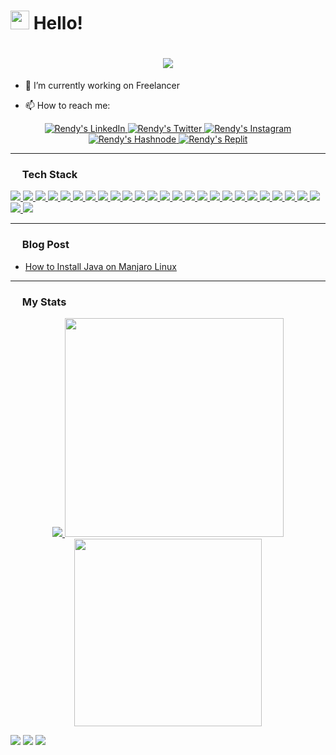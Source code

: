 <!--[Greetings]-->
<h1 align="left">
  <img src="https://github.com/rndsetiawan/rndsetiawan/blob/main/image/emoji/waving-hand_1f44b.gif" width="30px" height="30px" /> Hello!
</h1>

<!--[Banner]-->
<h1 align="center">
  <img src="https://github.com/rndsetiawan/rndsetiawan/blob/main/image/header/CSP-001-b.png"/>
</h1>

- 🔭 I’m currently working on Freelancer 
<!--- 🌱 I’m currently learning-->
<!--- 👯 I’m looking to collaborate on-->
<!--- 🤔 I’m looking for help with-->
<!--- 💬 Ask me about-->
- 📫 How to reach me:
<!--[Social Media Badges]-->
<p align="center"> 
  <!--[LinkedIn]-->
  <a href="https://www.linkedin.com/in/rndsetiawan/">
    <img src="https://img.shields.io/badge/rndsetiawan-white?style=social&logo=linkedin&logoColor=0A66C2" title="Rendy's LinkedIn"/>
  </a>
  <!--[Twitter]-->
  <a href="https://www.twitter.com/rndsetiawan/">
    <img src="https://img.shields.io/badge/rndsetiawan-white?style=social&logo=twitter&logoColor=1DA1F2" title="Rendy's Twitter"/>
  </a>
  <!--[Mastodon]
  <a href="">
    <img src="https://img.shields.io/badge/rndsetiawan@techhub-000000?style=social&logo=Mastodon&logoColor=6364FF"/>
  </a>-->
  <!--[Instagram]-->
  <a href="https://www.instagram.com/rnd.setiawan/">
    <img src="https://img.shields.io/badge/rnd.setiawan-white?style=social&logo=instagram&logoColor=E4405F" title="Rendy's Instagram"/>
  </a>
  <!--[Hashnode]-->
  <a href="https://rndsetiawan.hashnode.dev/">
      <img src="https://img.shields.io/badge/rndsetiawan-white?style=social&logo=hashnode&logoColor=2962FF" title="Rendy's Hashnode"/>
  </a>
  <!--[Medium]
  <a href="https://rndsetiawan.medium.com">
    <img src="https://img.shields.io/badge/rndsetiawan-white?style=social&logo=medium&logoColor=" title="Rendy's Medium"/>
  </a>-->
  <!--[Dev.To]
  <a href="https://dev.to/rndsetiawan">
    <img src="https://img.shields.io/badge/rndsetiawan-white?style=social&logo=dev.to&logoColor=" title="Rendy's Dev.To"/>
  </a>-->
  <!--[daily.dev]
  <a href="https://app.daily.dev/rndsetiawan">
    <img src="https://img.shields.io/badge/rndsetiawan-white?style=social&logo=daily.dev&logoColor=" title="Rendy's daily dev"/>
  </a>-->
  <!--[Replit]-->
  <a href="https://replit.com/@rndsetiawan">
      <img src="https://img.shields.io/badge/rndsetiawan-white?style=social&logo=replit&logoColor=#F26207" title="Rendy's Replit"/>
  </a>
  <!--[CodePen]
  <a href="">
    <img src="https://img.shields.io/badge/rndsetiawan-white?style=social&logo=codepen&logoColor=" title="Rendy's CodePen"/>
  </a>-->
</p>

---

<!--[Tech Stack]-->
<h3 align="left">
  <img src="https://github.com/rndsetiawan/rndsetiawan/blob/main/image/emoji/desktop-computer_1f5a5-fe0f.png" width="15px" height="15px" /> Tech Stack
</h3>
<p align="left">
  <!--[HTML]-->
  <a href="">
    <img src="https://img.shields.io/badge/-HTML-000000?style=for-the-badge&logo=html5&logoColor="/>
  </a>
  <!--[Markdown]-->
  <a href="">
    <img src="https://img.shields.io/badge/Markdown-000000?style=for-the-badge&logo=markdown&logoColor="/>
  <!--[CSS]-->
  <a href="">
    <img src="https://img.shields.io/badge/-CSS-000000?style=for-the-badge&logo=css3&logoColor="/>
  </a>
  <!--[PHP]-->
  <a href="">
    <img src="https://img.shields.io/badge/-php-000000?style=for-the-badge&logo=php&logoColor=777BB4"/>
  </a>
  <!--[Java]-->
  <a href="">
    <img src="https://img.shields.io/badge/-java-000000?style=for-the-badge&logo=java&logoColor="/>
  </a>
  <!--[Java Script]-->
  <a href="">
    <img src="https://img.shields.io/badge/-JavaScript-000000?style=for-the-badge&logo=javascript&logoColor=F7DF1E"/>
  </a>
  <!--[Microsoft Visual Basic]-->
  <a href="">
    <img src="https://img.shields.io/badge/-Microsoft%20Visual%20Basic-000000?style=for-the-badge&logo=microsoft-visual-basic&logoColor="/>
  </a>
  <!--[R]-->
  <a href="">
    <img src="https://img.shields.io/badge/-R-000000?style=for-the-badge&logo=r&logoColor=276DC3"/>
  </a>
  <!--[Git]-->
  <a href="">
    <img src="https://img.shields.io/badge/-Git-000000?style=for-the-badge&logo=git&logoColor="/>
  </a>
  <!--[GitHub]-->
  <a href="">
    <img src="https://img.shields.io/badge/-GitHub-000000?style=for-the-badge&logo=github&logoColor="/>
  </a>
  <!--[Postman]-->
  <a href="">
    <img src="https://img.shields.io/badge/-Postman-000000?style=for-the-badge&logo=postman&logoColor=FF6C37"/>
  </a>
  <!--[IntelliJ IDEA]-->
  <a href="">
    <img src="https://img.shields.io/badge/-IntelliJ%20IDEA-000000?style=for-the-badge&logo=intellij-idea&logoColor="/>
  </a>
  <!--[Visual Studio Code]-->
  <a href="">
    <img src="https://img.shields.io/badge/Visual%20Studio%20Code-000000?style=for-the-badge&logo=visual-studio-code&logoColor=007ACC"/>
  </a>
  <!--[Katalon Studio]-->
  <a href="">
    <img src="https://img.shields.io/badge/-Katalon%20Studio-000000?style=for-the-badge&logo=katalon-studio&logoColor="/>
  </a>
  <!--[Apache JMeter]-->
  <a href="">
    <img src="https://img.shields.io/badge/-Apache%20JMeter-000000?style=for-the-badge&logo=apache-jmeter&logoColor=D22128"/>
  </a>
  <!--[Appium]-->
  <a href="">
    <img src="https://img.shields.io/badge/-Appium-000000?style=for-the-badge&logo=appium&logoColor="/>
  </a>
  <!--[Selenium Webdriver]-->
  <a href="">
    <img src="https://img.shields.io/badge/-Selenium-000000?style=for-the-badge&logo=selenium&logoColor=43B02A"/>
  </a>
  <!--[Cucumber]-->
  <a href="">
    <img src="https://img.shields.io/badge/-Cucumber-000000?style=for-the-badge&logo=cucumber&logoColor=23D96C"/>
  </a>
  <!--[Serenity]-->
  <a href="">
    <img src="https://img.shields.io/badge/-Serenity-000000?style=for-the-badge&logo=serenity&logoColor="/>
  </a>
  <!--[MySQL]-->
  <a href="">
    <img src="https://img.shields.io/badge/-MySQL-000000?style=for-the-badge&logo=mysql&logoColor=4479A1"/>
  </a>
  <!--[Oracle]-->
  <a href="">
    <img src="https://img.shields.io/badge/-Oracle-000000?style=for-the-badge&logo=oracle&logoColor=F80000"/>
  </a>
  <!--[Jira]-->
  <a href="">
    <img src="https://img.shields.io/badge/-Jira-000000?style=for-the-badge&logo=jira&logoColor=0052CC"/>
  </a>
  <!--[TestRail]-->
  <a href="">
    <img src="https://img.shields.io/badge/-TestRail-000000?style=for-the-badge&logo=testrail&logoColor="/>
  </a>
  <!--[Trello]-->
  <a href="">
    <img src="https://img.shields.io/badge/-Trello-000000?style=for-the-badge&logo=trello&logoColor=0052CC"/>
  </a>
  <!--[Adobe Dreamweaver]-->
  <a href="">
    <img src="https://img.shields.io/badge/Adobe%20Dreamweaver-000000?style=for-the-badge&logo=Adobe%20Dreamweaver&logoColor=34F400"/>
  </a>
  <!--[Windows]-->
  <a href="">
    <img src="https://img.shields.io/badge/-Windows-000000?style=for-the-badge&logo=windows&logoColor=0078D6"/>
  </a>
  <!--[Linux]-->
  <a href="">
    <img src="https://img.shields.io/badge/-Linux-000000?style=for-the-badge&logo=linux&logoColor=FCC624"/>
  </a>
</p>

---

<!--[Blog Posts]-->
<h3 align="left">
  <img src="https://github.com/rndsetiawan/rndsetiawan/blob/main/image/emoji/globe-with-meridians_1f310-1.png" width="15px" height="15px" /> Blog Post
</h3>

<!-- BLOG-POST-LIST:START -->
- [How to Install Java on Manjaro Linux](https://rndsetiawan.hashnode.dev/how-to-install-java-on-manjaro-linux-2afe47c2276)
<!-- BLOG-POST-LIST:END -->

---

<!--[My Stats]-->
<h3 align="left">
  <img src="https://github.com/rndsetiawan/rndsetiawan/blob/main/image/emoji/fire_1f525.png" width="15px" height="15px" /> My Stats
</h3>

<p align="center">
  <!--[trophy]-->
  <a href="https://github.com/ryo-ma/github-profile-trophy">
    <img src="https://github-profile-trophy.vercel.app/?username=rndsetiawan&theme=radical&column=-1&no-bg=true&no-frame=true&rank=-?,-C"/>
  </a>

  <!--[Rendy's GitHub streak-stats]-->
  <a href="https://git.io/streak-stats">
    <img length+"250" width="350" src="https://streak-stats.demolab.com/?user=rndsetiawan&theme=radical&hide_border=true&border_radius=20&mode=weekly"/>
  </a> 
    <!--[Rendy's GitHub stats]
  <a href="https://github.com/rndsetiawan/github-readme-stats">
    <img length+"250" width="350" src="https://github-readme-stats.vercel.app/api?username=rndsetiawan&count_private=true&show_icon=true&theme=radical&hide_border=true&border_radius=20"/>
  </a>-->
  <!--[Rendy's GitHub top-lang]-->
  <a href="https://github.com/rndsetiawan/github-readme-stats">
    <img length+"200" width="300" src="https://github-readme-stats.vercel.app/api/top-langs/?username=rndsetiawan&layout=compact&theme=radical&langs_count=10&hide_border=true&border_radius=20"/>
  </a>
</p>
<!--[GitHub Activity Graph]-->
<img src="https://activity-graph.herokuapp.com/graph?username=rndsetiawan"/>
<!--[GitHub metrics]-->
<img src="https://metrics.lecoq.io/rndsetiawan"/>

<!--[Rendy's GitHub profile-views-counter]-->
<img src="https://komarev.com/ghpvc/?username=rndsetiawan&color=blue&style=for-the-badge&label=👁️VISITOR"/>

<!--<img src="https://profile-counter.glitch.me/rndsetiawan/count.svg" alt="" />-->
  
<!----->

<!--[Resources]-->
<!--[GitHub Stats]-->
<!-- https://github.com/anuraghazra/github-readme-stats -->

<!--[Awesome GitHub Profile README]-->
<!-- https://github.com/abhisheknaiidu/awesome-github-profile-readme -->

<!--[Development Language and Tool Logo]-->
<!-- https://github.com/devicons/devicon#getting-started-font -->

<!--[Icons]-->
<!-- https://simpleicons.org/ -->

<!--[Emojis]-->
<!-- https://emojipedia.org/emoji/ -->

<!--[HTML Emojis]-->
<!-- https://www.fileformat.info/index.htm -->

<!--[Shields]-->
<!-- https://shields.io/ -->

<!--[Icont8]
<!-- https://icons8.com/ -->

<!--[Create Self Updating README.md]-->
<!-- https://medium.com/swlh/how-to-create-a-self-updating-readme-md-for-your-github-profile-f8b05744ca91 -->
